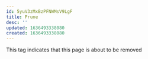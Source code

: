 ```yaml
---
id: 5yuV3zMxBzPFNWMsV9LgF
title: Prune
desc: ''
updated: 1636493338080
created: 1636493338080
---
```


This tag indicates that this page is about to be removed
